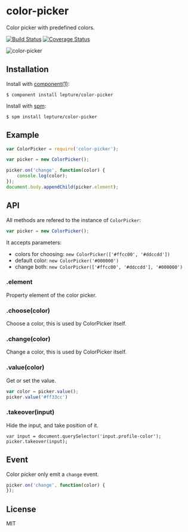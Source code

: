 # color-picker

Color picker with predefined colors.

[![Build Status](https://travis-ci.org/lepture/color-picker.png?branch=master)](https://travis-ci.org/lepture/color-picker)
[![Coverage Status](https://coveralls.io/repos/lepture/color-picker/badge.png)](https://coveralls.io/r/lepture/color-picker)

![color-picker](https://f.cloud.github.com/assets/290496/898777/86a075da-fb21-11e2-8a77-1e95fc072976.png)

## Installation

Install with [component(1)](http://component.io):

    $ component install lepture/color-picker

Install with [spm](https://github.com/spmjs/spm2):

    $ spm install lepture/color-picker

## Example

```js
var ColorPicker = require('color-picker');

var picker = new ColorPicker();

picker.on('change', function(color) {
    console.log(color);
});
document.body.appendChild(picker.element);
```

## API

All methods are refered to the instance of `ColorPicker`:

```js
var picker = new ColorPicker();
```

It accepts parameters:

- colors for choosing: `new ColorPicker(['#ffcc00', '#ddccdd'])`
- default color: `new ColorPicker('#000000')`
- change both: `new ColorPicker(['#ffcc00', '#ddccdd'], '#000000')`

### .element

Property element of the color picker.

### .choose(color)

Choose a color, this is used by ColorPicker itself.

### .change(color)

Change a color, this is used by ColorPicker itself.

### .value(color)

Get or set the value.

```js
var color = picker.value();
picker.value('#ff33cc')
```

### .takeover(input)

Hide the input, and take position of it.

```
var input = document.querySelector('input.profile-color');
picker.takeover(input);
```

## Event

Color picker only emit a `change` event.

```js
picker.on('change', function(color) {
});
```

## License

MIT
